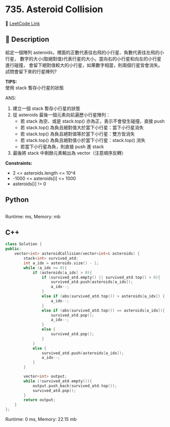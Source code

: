# 735. Asteroid Collision

🔗 [LeetCode Link](https://leetcode.com/problems/asteroid-collision/)

## :beginner: Description

給定一個陣列 asteroids，裡面的正數代表往右飛的小行星、負數代表往左飛的小行星，
數字的大小(取絕對值)代表行星的大小。當向右的小行星和向左的小行星進行碰撞，
會留下絕對值較大的小行星，如果數字相當，則兩個行星皆會消失。
試問會留下來的行星陣列?

**TIPS:**  
使用 stack 暫存小行星的狀態

ANS:
1. 建立一個 stack 暫存小行星的狀態
2. 從 asteroids 最後一個元素向前遍歷小行星陣列：
   - 若 stack 為空、或是 stack.top() 亦為正，表示不會發生碰撞，直接 push
   - 若 stack.top() 為負且絕對值大於當下小行星：當下小行星消失
   - 若 stack.top() 為負且絕對值等於當下小行星：雙方皆消失
   - 若 stack.top() 為負且絕對值小於當下小行星：stack.top() 消失
   - 若當下小行星為負，則直接 push 進 stack
3. 最後將 stack 中剩餘元素輸出為 vector（注意順序反轉）

**Constraints:**

* 2 <= asteroids.length <= 10^4
* -1000 <= asteroids[i] <= 1000
* asteroids[i] != 0

## Python 

```python

```
Runtime: ms, Memory: mb

## C++

```c++
class Solution {
public:
    vector<int> asteroidCollision(vector<int>& asteroids) {
        stack<int> survived_atd;
        int a_idx = asteroids.size() - 1;
        while (a_idx >= 0){
            if (asteroids[a_idx] > 0){
                if (survived_atd.empty() || survived_atd.top() > 0){
                    survived_atd.push(asteroids[a_idx]);
                    a_idx--;
                }
                else if (abs(survived_atd.top()) > asteroids[a_idx]) {
                    a_idx--;
                }
                else if (abs(survived_atd.top()) == asteroids[a_idx]){
                    survived_atd.pop();
                    a_idx--;
                }
                else {
                    survived_atd.pop();
                }
            }
            else {
                survived_atd.push(asteroids[a_idx]);
                a_idx--;
            }
        }

        vector<int> output;
        while (!survived_atd.empty()){
            output.push_back(survived_atd.top());
            survived_atd.pop();
        }
        return output;
    }
};
```
Runtime: 0 ms, Memory: 22.15 mb

